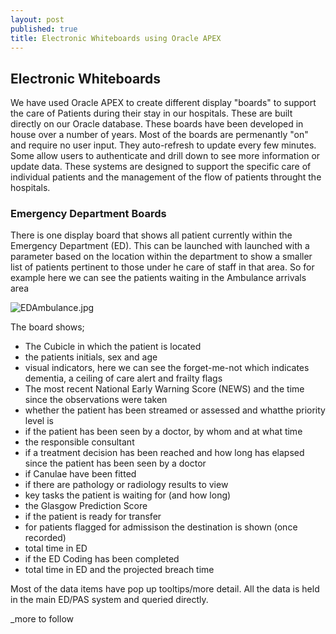 ```yaml
---
layout: post
published: true
title: Electronic Whiteboards using Oracle APEX
---
```


## Electronic Whiteboards

We have used Oracle APEX to create different display "boards" to support the care of Patients during their stay in our hospitals. These are built directly on our Oracle database. These boards have been developed in house over a number of years.
Most of the boards are permenantly "on" and require no user input. They auto-refresh to update every few minutes. Some allow users to authenticate and drill down to see more information or update data.
These systems are designed to support the specific care of individual patients and the management of the flow of patients throught the hospitals.

### Emergency Department Boards

There is one display board that shows all patient currently within the Emergency Department (ED). This can be launched with launched with a parameter based on the location within the department to show a smaller list of patients pertinent to those under he care of staff in that area.
So for example here we can see the patients waiting in the Ambulance arrivals area

![EDAmbulance.jpg]({{site.baseurl}}/img/EDAmbulance.jpg)

The board shows;
- The Cubicle in which the patient is located
- the patients initials, sex and age
- visual indicators, here we can see the forget-me-not which indicates dementia, a ceiling of care alert and frailty flags
- The most recent National Early Warning Score (NEWS) and the time since the observations were taken
- whether the patient has been streamed or assessed and whatthe priority level is
- if the patient has been seen by a doctor, by whom and at what time
- the responsible consultant
- if a treatment decision has been reached and how long has elapsed since the patient has been seen by a doctor 
- if Canulae have been fitted
- if there are pathology or radiology results to view
- key tasks the patient is waiting for (and how long)
- the Glasgow Prediction Score
- if the patient is ready for transfer
- for patients flagged for admissison the destination is shown (once recorded)
- total time in ED
- if the ED Coding has been completed
- total time in ED and the projected breach time

Most of the data items have pop up tooltips/more detail. All the data is held in the main ED/PAS system and queried directly.

_more to follow




